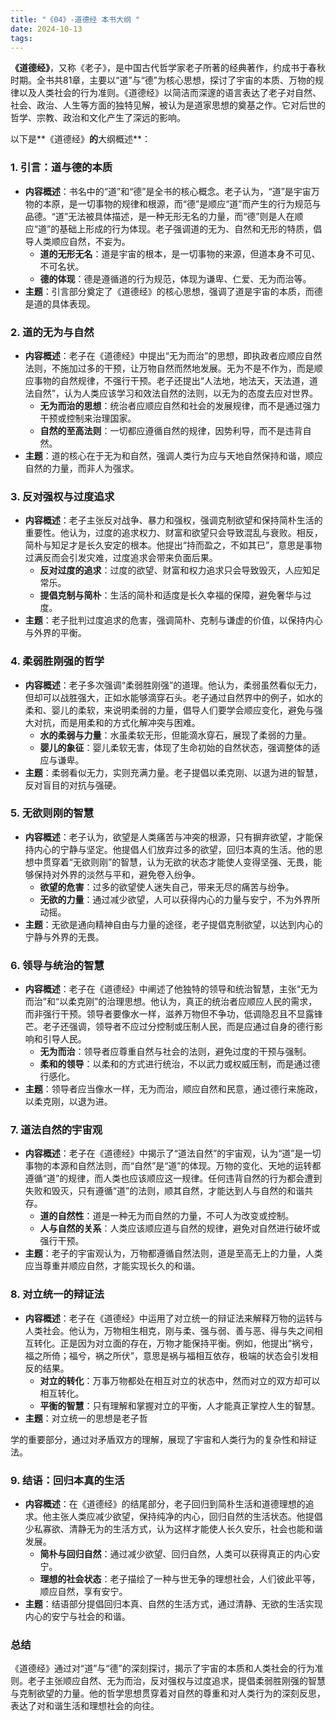 ```yaml
---
title: "《04》-道德经 本书大纲 "
date: 2024-10-13
tags: 
---
```

**《道德经》**，又称《老子》，是中国古代哲学家老子所著的经典著作，约成书于春秋时期。全书共81章，主要以“道”与“德”为核心思想，探讨了宇宙的本质、万物的规律以及人类社会的行为准则。《道德经》以简洁而深邃的语言表达了老子对自然、社会、政治、人生等方面的独特见解，被认为是道家思想的奠基之作。它对后世的哲学、宗教、政治和文化产生了深远的影响。

以下是**《道德经》**的**大纲概述**：

### 1. **引言：道与德的本质**
- **内容概述**：书名中的“道”和“德”是全书的核心概念。老子认为，“道”是宇宙万物的本原，是一切事物的规律和根源，而“德”是顺应“道”而产生的行为规范与品德。“道”无法被具体描述，是一种无形无名的力量，而“德”则是人在顺应“道”的基础上形成的行为体现。老子强调道的无为、自然和无形的特质，倡导人类顺应自然，不妄为。
  - **道的无形无名**：道是宇宙的根本，是一切事物的来源，但道本身不可见、不可名状。
  - **德的体现**：德是遵循道的行为规范，体现为谦卑、仁爱、无为而治等。
- **主题**：引言部分奠定了《道德经》的核心思想，强调了道是宇宙的本质，而德是道的具体表现。

### 2. **道的无为与自然**
- **内容概述**：老子在《道德经》中提出“无为而治”的思想，即执政者应顺应自然法则，不施加过多的干预，让万物自然而然地发展。无为不是不作为，而是顺应事物的自然规律，不强行干预。老子还提出“人法地，地法天，天法道，道法自然”，认为人类应该学习和效法自然的法则，以无为的态度去应对世界。
  - **无为而治的思想**：统治者应顺应自然和社会的发展规律，而不是通过强力干预或控制来治理国家。
  - **自然的至高法则**：一切都应遵循自然的规律，因势利导，而不是违背自然。
- **主题**：道的核心在于无为和自然，强调人类行为应与天地自然保持和谐，顺应自然的力量，而非人为强求。

### 3. **反对强权与过度追求**
- **内容概述**：老子主张反对战争、暴力和强权，强调克制欲望和保持简朴生活的重要性。他认为，过度的追求权力、财富和欲望只会导致混乱与衰败。相反，简朴与知足才是长久安定的根本。他提出“持而盈之，不如其已”，意思是事物过满反而会引发灾难，过度追求会带来负面后果。
  - **反对过度的追求**：过度的欲望、财富和权力追求只会导致毁灭，人应知足常乐。
  - **提倡克制与简朴**：生活的简朴和适度是长久幸福的保障，避免奢华与过度。
- **主题**：老子批判过度追求的危害，强调简朴、克制与谦虚的价值，以保持内心与外界的平衡。

### 4. **柔弱胜刚强的哲学**
- **内容概述**：老子多次强调“柔弱胜刚强”的道理。他认为，柔弱虽然看似无力，但却可以战胜强大，正如水能够滴穿石头。老子通过自然界中的例子，如水的柔和、婴儿的柔软，来说明柔弱的力量，倡导人们要学会顺应变化，避免与强大对抗，而是用柔和的方式化解冲突与困难。
  - **水的柔弱与力量**：水虽柔软无形，但能滴水穿石，展现了柔弱的力量。
  - **婴儿的象征**：婴儿柔软无害，体现了生命初始的自然状态，强调整体的适应与谦卑。
- **主题**：柔弱看似无力，实则充满力量。老子提倡以柔克刚、以退为进的智慧，反对盲目的对抗与强硬。

### 5. **无欲则刚的智慧**
- **内容概述**：老子认为，欲望是人类痛苦与冲突的根源，只有摒弃欲望，才能保持内心的宁静与坚定。他提倡人们放弃过多的欲望，回归本真的生活。他的思想中贯穿着“无欲则刚”的智慧，认为无欲的状态才能使人变得坚强、无畏，能够保持对外界的淡然与平和，避免卷入纷争。
  - **欲望的危害**：过多的欲望使人迷失自己，带来无尽的痛苦与纷争。
  - **无欲的力量**：通过减少欲望，人可以获得内心的力量与安宁，不为外界所动摇。
- **主题**：无欲是通向精神自由与力量的途径，老子提倡克制欲望，以达到内心的宁静与外界的无畏。

### 6. **领导与统治的智慧**
- **内容概述**：老子在《道德经》中阐述了他独特的领导和统治智慧，主张“无为而治”和“以柔克刚”的治理思想。他认为，真正的统治者应顺应人民的需求，而非强行干预。领导者要像水一样，滋养万物但不争功，低调隐忍且不显露锋芒。老子还强调，领导者不应过分控制或压制人民，而是应通过自身的德行影响和引导人民。
  - **无为而治**：领导者应尊重自然与社会的法则，避免过度的干预与强制。
  - **柔和的领导**：以柔和的方式进行统治，不以武力或权威压制，而是通过德行感化。
- **主题**：领导者应当像水一样，无为而治，顺应自然和民意，通过德行来施政，以柔克刚，以退为进。

### 7. **道法自然的宇宙观**
- **内容概述**：老子在《道德经》中揭示了“道法自然”的宇宙观，认为“道”是一切事物的本源和自然法则，而“自然”是“道”的体现。万物的变化、天地的运转都遵循“道”的规律，而人类也应该顺应这一规律。任何违背自然的行为都会遭到失败和毁灭，只有遵循“道”的法则，顺其自然，才能达到人与自然的和谐共存。
  - **道的自然性**：道是一种无为而自然的力量，不可人为改变或控制。
  - **人与自然的关系**：人类应该顺应道与自然的规律，避免对自然进行破坏或强行干预。
- **主题**：老子的宇宙观认为，万物都遵循自然法则，道是至高无上的力量，人类应当尊重并顺应自然，才能实现长久的和谐。

### 8. **对立统一的辩证法**
- **内容概述**：老子在《道德经》中运用了对立统一的辩证法来解释万物的运转与人类社会。他认为，万物相生相克，刚与柔、强与弱、善与恶、得与失之间相互转化。正是因为对立面的存在，万物才能保持平衡。例如，他提出“祸兮，福之所倚；福兮，祸之所伏”，意思是祸与福相互依存，极端的状态会引发相反的结果。
  - **对立的转化**：万事万物都处在相互对立的状态中，然而对立的双方却可以相互转化。
  - **平衡的智慧**：只有理解和掌握对立的平衡，人才能真正掌控人生的智慧。
- **主题**：对立统一的思想是老子哲

学的重要部分，通过对矛盾双方的理解，展现了宇宙和人类行为的复杂性和辩证法。

### 9. **结语：回归本真的生活**
- **内容概述**：在《道德经》的结尾部分，老子回归到简朴生活和道德理想的追求。他主张人类应减少欲望，保持纯净的内心，回归自然的生活状态。他提倡少私寡欲、清静无为的生活方式，认为这样才能使人长久安乐，社会也能和谐发展。
  - **简朴与回归自然**：通过减少欲望、回归自然，人类可以获得真正的内心安宁。
  - **理想的社会状态**：老子描绘了一种与世无争的理想社会，人们彼此平等，顺应自然，享有安宁。
- **主题**：结语部分提倡回归本真、自然的生活方式，通过清静、无欲的生活实现内心的安宁与社会的和谐。

### **总结**
《道德经》通过对“道”与“德”的深刻探讨，揭示了宇宙的本质和人类社会的行为准则。老子主张顺应自然、无为而治，反对强权与过度追求，提倡柔弱胜刚强的智慧与克制欲望的力量。他的哲学思想贯穿着对自然的尊重和对人类行为的深刻反思，表达了对和谐生活和理想社会的向往。
